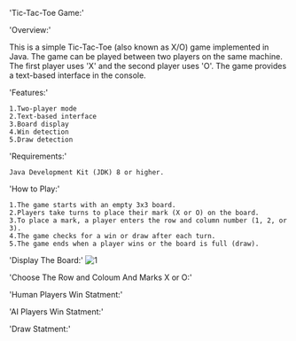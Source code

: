 'Tic-Tac-Toe Game:'

'Overview:'

This is a simple Tic-Tac-Toe (also known as X/O) game implemented in Java. The game can be played between two players on the same machine. The first player uses 'X' and the second player uses 'O'. The game provides a text-based interface in the console.

'Features:'

    1.Two-player mode 
    2.Text-based interface
    3.Board display
    4.Win detection
    5.Draw detection

'Requirements:'

    Java Development Kit (JDK) 8 or higher.

'How to Play:'

    1.The game starts with an empty 3x3 board.
    2.Players take turns to place their mark (X or O) on the board.
    3.To place a mark, a player enters the row and column number (1, 2, or 3).
    4.The game checks for a win or draw after each turn.
    5.The game ends when a player wins or the board is full (draw).
  
     
'Display The Board:'
![1](https://github.com/Pandiyanjiii/X-O-game/assets/106813106/52ba6b43-84a9-4c0d-899a-8a83a464d1d9)


'Choose The  Row and Coloum And Marks X or O:'
  
    
'Human Players Win Statment:'

    

'AI Players Win Statment:'

    

'Draw Statment:'



